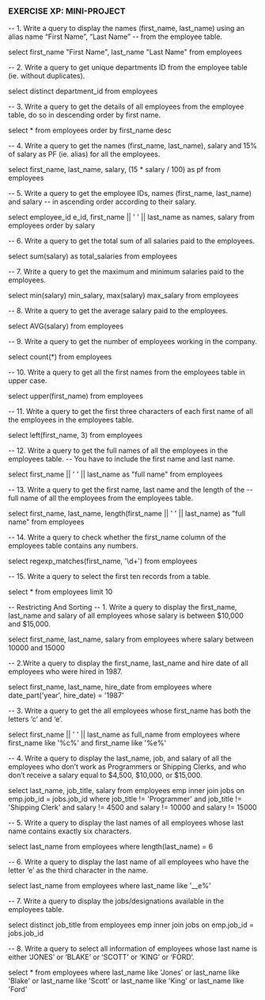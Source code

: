 ### EXERCISE XP: MINI-PROJECT



-- 1. Write a query to display the names (first_name, last_name) using an alias name “First Name”, “Last Name” 
-- from the employee table.

select first_name "First Name", last_name "Last Name" from employees

-- 2. Write a query to get unique departments ID from the employee table (ie. without duplicates).

select distinct department_id from employees

-- 3. Write a query to get the details of all employees from the employee table, do so in descending order by first name.

select * from employees order by first_name desc

-- 4. Write a query to get the names (first_name, last_name), salary and 15% of salary as PF (ie. alias) for all the employees.

select first_name, last_name, salary, (15 * salary / 100) as pf from employees

-- 5. Write a query to get the employee IDs, names (first_name, last_name) and salary 
-- in ascending order according to their salary.

select employee_id e_id, first_name || ' ' || last_name as names, salary from employees order by salary

-- 6. Write a query to get the total sum of all salaries paid to the employees.

select sum(salary) as total_salaries from employees

-- 7. Write a query to get the maximum and minimum salaries paid to the employees.

select min(salary) min_salary, max(salary) max_salary from employees

-- 8. Write a query to get the average salary paid to the employees.

select AVG(salary) from employees

-- 9. Write a query to get the number of employees working in the company.

select count(*) from employees

-- 10. Write a query to get all the first names from the employees table in upper case.

select upper(first_name) from employees

-- 11. Write a query to get the first three characters of each first name of all the employees in the employees table.

select left(first_name, 3) from employees

-- 12. Write a query to get the full names of all the employees in the employees table. 
-- You have to include the first name and last name.

select first_name || ' ' || last_name as "full name" from employees

-- 13. Write a query to get the first name, last name and the length of the 
-- full name of all the employees from the employees table.

select first_name, last_name, length(first_name || ' ' || last_name) as "full name" from employees

-- 14. Write a query to check whether the first_name column of the employees table contains any numbers.

select regexp_matches(first_name, '\d+') from employees

-- 15. Write a query to select the first ten records from a table.

select * from employees limit 10


-- Restricting And Sorting
-- 1. Write a query to display the first_name, last_name and salary of all employees whose salary is between $10,000 and $15,000.

select first_name, last_name, salary from employees where salary between 10000 and 15000

-- 2.Write a query to display the first_name, last_name and hire date of all employees who were hired in 1987.

select first_name, last_name, hire_date from employees where date_part('year', hire_date) = '1987'

-- 3. Write a query to get the all employees whose first_name has both the letters ‘c’ and ‘e’.

select first_name || ' ' || last_name as full_name from employees where first_name like '%c%' and first_name like '%e%'

-- 4. Write a query to display the last_name, job, and salary of all the employees who don’t work as Programmers or Shipping Clerks, and who don’t receive a salary equal to $4,500, $10,000, or $15,000.

select last_name, job_title, salary from employees emp inner join jobs on emp.job_id = jobs.job_id 
where job_title != 'Programmer' and job_title != 'Shipping Clerk' and salary != 4500 and salary != 10000 and salary != 15000

-- 5. Write a query to display the last names of all employees whose last name contains exactly six characters.

select last_name from employees where length(last_name) = 6

-- 6. Write a query to display the last name of all employees who have the letter ‘e’ as the third character in the name.

select last_name from employees where last_name like '__e%'

-- 7. Write a query to display the jobs/designations available in the employees table.

select distinct job_title from employees emp inner join jobs on emp.job_id = jobs.job_id 

-- 8. Write a query to select all information of employees whose last name is either ‘JONES’ or ‘BLAKE’ or ‘SCOTT’ or ‘KING’ or ‘FORD’.

select * from employees where last_name like 'Jones' 
or last_name like 'Blake' or last_name like 'Scott'
or last_name like 'King' or last_name like 'Ford'